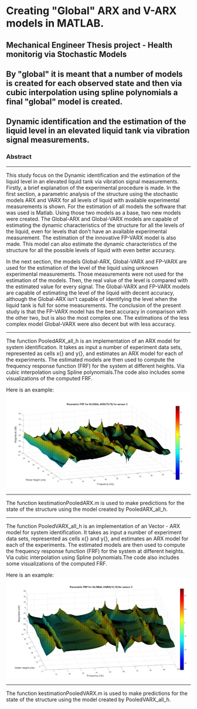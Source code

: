 # Creating "Global" ARX and V-ARX models in MATLAB.
Mechanical Engineer Thesis project - Health monitorig via Stochastic Models
----------------------------------------------------------------------

By "global" it is meant that a number of models is created for each observed state and then via cubic interpolation using spline polynomials a final "global" model is created.
----------------------------------------------------------------------
Dynamic identification and the estimation of the liquid level in an elevated liquid tank via vibration signal measurements.
----------------------------------------------------------------------
### Abstract
----------------------------------------------------------------------
This study focus on the Dynamic identification and the estimation of the liquid level in an elevated liquid tank via vibration signal measurements. Firstly, a brief explanation of the experimental procedure is made.
In the first section, a parametric analysis of the structure using the stochastic models ARX and VARX for all levels of liquid with available experimental measurements is shown. For the estimation of all models the software that was used is Matlab. Using those two models as a base, two new models were created. The Global-ARX and Global-VARX models are capable of estimating the dynamic characteristics of the structure for all the levels of the liquid, even for levels that don’t have an available experimental measurement. The estimation of the innovative FP-VARX model is also made. This model can also estimate the dynamic characteristics of the structure for all the possible levels of liquid with even better accuracy.

In the next section, the models Global-ARX, Global-VARX and FP-VARX are used for the estimation of the level of the liquid using unknown experimental measurements. Those measurements were not used for the estimation of the models. Then, the real value of the level is compared with the estimated value for every signal. The Global-VARX and FP-VARX models are capable of estimating the level of the liquid with decent accuracy, although the Global-ARX isn’t capable of identifying the level when the liquid tank is full for some measurements. The conclusion of the present study is that the FP-VARX model has the best accuracy in comparison with the other two, but is also the most complex one. The estimations of the less complex model Global-VARX were also decent but with less accuracy. 

----------------------------------------------------------------------
The function PooledARX_all_h is an implementation of an ARX model for system identification. It takes as input a number of experiment data sets, represented as cells x{} and y{}, and estimates an ARX model for each of the experiments. The estimated models are then used to compute the frequency response function (FRF) for the system at different heights. Via cubic interpolation using Spline polynomials.The code also includes some visualizations of the computed FRF.

Here is an example:
![glob_arx](glob_arx.jpg)

----------------------------------------------------------------------
The function kestimationPooledARX.m is used to make predictions for the state of the structure using the model created by PooledARX_all_h.

----------------------------------------------------------------------
The function PooledVARX_all_h is an implementation of an Vector - ARX model for system identification. It takes as input a number of experiment data sets, represented as cells x{} and y{}, and estimates an ARX model for each of the experiments. The estimated models are then used to compute the frequency response function (FRF) for the system at different heights. Via cubic interpolation using Spline polynomials.The code also includes some visualizations of the computed FRF.

Here is an example:
![glob_varx](glob_varx.jpg)

----------------------------------------------------------------------
The function kestimationPooledVARX.m is used to make predictions for the state of the structure using the model created by PooledVARX_all_h.
